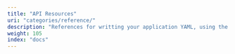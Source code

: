 ```yaml
---
title: "API Resources"
uri: "categories/reference/"
description: "References for writting your application YAML, using the Replicated Integration API and Replicated's CLI."
weight: 105
index: "docs"
---
```

